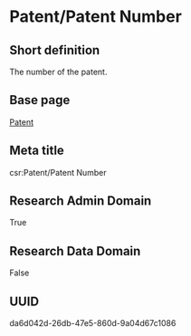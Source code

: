 # Patent/Patent Number
## Short definition
The number of the patent.
## Base page
[Patent](https://github.com/EuroCRIS/CASRAI-Dictionairies/blob/main/Objects/Patent.md)
## Meta title
csr:Patent/Patent Number
## Research Admin Domain
True
## Research Data Domain
False
## UUID
da6d042d-26db-47e5-860d-9a04d67c1086
